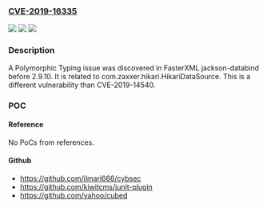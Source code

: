 ### [CVE-2019-16335](https://cve.mitre.org/cgi-bin/cvename.cgi?name=CVE-2019-16335)
![](https://img.shields.io/static/v1?label=Product&message=n%2Fa&color=blue)
![](https://img.shields.io/static/v1?label=Version&message=n%2Fa&color=blue)
![](https://img.shields.io/static/v1?label=Vulnerability&message=n%2Fa&color=brighgreen)

### Description

A Polymorphic Typing issue was discovered in FasterXML jackson-databind before 2.9.10. It is related to com.zaxxer.hikari.HikariDataSource. This is a different vulnerability than CVE-2019-14540.

### POC

#### Reference
No PoCs from references.

#### Github
- https://github.com/ilmari666/cybsec
- https://github.com/kiwitcms/junit-plugin
- https://github.com/yahoo/cubed

